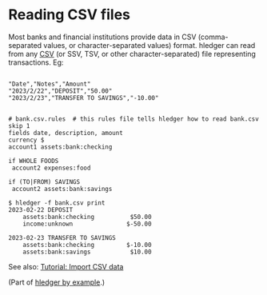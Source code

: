 # Reading CSV files

Most banks and financial institutions provide data in CSV (comma-separated values, or character-separated values) format.
hledger can read from any [CSV](hledger.md#csv) (or SSV, TSV, or other character-separated) file representing transactions. Eg:

```csv

"Date","Notes","Amount"
"2023/2/22","DEPOSIT","50.00"
"2023/2/23","TRANSFER TO SAVINGS","-10.00"
```
```rules

# bank.csv.rules  # this rules file tells hledger how to read bank.csv
skip 1
fields date, description, amount
currency $
account1 assets:bank:checking

if WHOLE FOODS
 account2 expenses:food

if (TO|FROM) SAVINGS
 account2 assets:bank:savings
```

```cli
$ hledger -f bank.csv print
2023-02-22 DEPOSIT
    assets:bank:checking          $50.00
    income:unknown               $-50.00

2023-02-23 TRANSFER TO SAVINGS
    assets:bank:checking         $-10.00
    assets:bank:savings           $10.00

```

See also: [Tutorial: Import CSV data](import-csv.md)

(Part of [hledger by example](hledger-by-example.md).)
